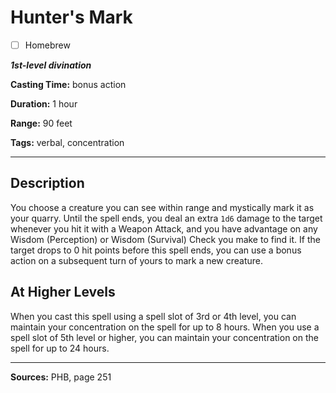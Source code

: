 # Hunter's Mark

- [ ] Homebrew

***1st-level divination***

**Casting Time:** bonus action

**Duration:** 1 hour

**Range:** 90 feet

**Tags:** verbal, concentration

---

## Description
You choose a creature you can see within range and mystically mark it as your quarry.
Until the spell ends, you deal an extra `1d6` damage to the target whenever you hit it with a Weapon Attack, and you have advantage on any Wisdom (Perception) or Wisdom (Survival) Check you make to find it.
If the target drops to 0 hit points before this spell ends, you can use a bonus action on a subsequent turn of yours to mark a new creature.

## At Higher Levels
When you cast this spell using a spell slot of 3rd or 4th level, you can maintain your concentration on the spell for up to 8 hours.
When you use a spell slot of 5th level or higher, you can maintain your concentration on the spell for up to 24 hours.

---

**Sources:** PHB, page 251
